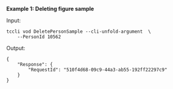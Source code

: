 **Example 1: Deleting figure sample**



Input: 

```
tccli vod DeletePersonSample --cli-unfold-argument  \
    --PersonId 10562
```

Output: 
```
{
    "Response": {
        "RequestId": "510f4d68-09c9-44a3-ab55-192ff22297c9"
    }
}
```

